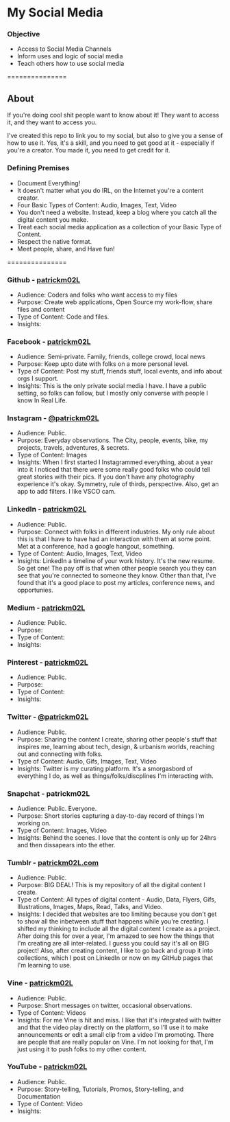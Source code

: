 My Social Media
===============
### Objective 

* Access to Social Media Channels
* Inform uses and logic of social media
* Teach others how to use social media

===============

## About
If you're doing cool shit people want to know about it! They want to access it, and they want to access you. 

I've created this repo to link you to my social, but also to give you a sense of how to use it. Yes, it's a skill, and you need to get good at it - especially if you're a creator. You made it, you need to get credit for it.

### Defining Premises
* Document Everything!
* It doesn't matter what you do IRL, on the Internet you're a content creator. 
* Four Basic Types of Content: Audio, Images, Text, Video
* You don't need a website. Instead, keep a blog where you catch all the digital content you make. 
* Treat each social media application as a collection of your Basic Type of Content.
* Respect the native format.  
* Meet people, share, and Have fun!

===============

### Github - [patrickm02L](https://github.com/patrickm02L)
* Audience: Coders and folks who want access to my files
* Purpose: Create web applications, Open Source my work-flow, share files and content 
* Type of Content: Code and files. 
* Insights: 

### Facebook - [patrickm02L](https://www.facebook.com/patrickm02L)
* Audience: Semi-private. Family, friends, college crowd, local news
* Purpose: Keep upto date with folks on a more personal level. 
* Type of Content: Post my stuff, friends stuff, local events, and info about orgs I support.
* Insights: This is the only private social media I have. I have a public setting, so folks can follow, but I mostly only converse with people I know In Real Life. 

### Instagram - [@patrickm02L](http://instagram.com/patrickm02l)
* Audience: Public. 
* Purpose: Everyday observations. The City, people, events, bike, my projects, travels, adventures, & secrets.
* Type of Content: Images
* Insights: When I first started I Instagrammed everything, about a year into it I noticed that there were some really good folks who could tell great stories with their pics. If you don't have any photography experience it's okay. Symmetry, rule of thirds, perspective. Also, get an app to add filters. I like VSCO cam. 

### LinkedIn - [patrickm02L](https://www.linkedin.com/in/patrickm02l)
* Audience: Public. 
* Purpose: Connect with folks in different industries. My only rule about this is that I have to have had an interaction with them at some point. Met at a conference, had a google hangout, something.
* Type of Content: Audio, Images, Text, Video
* Insights: LinkedIn a timeline of your work history. It's the new resume. So get one! The pay off is that when other people search you they can see that you're connected to someone they know. Other than that, I've found that it's a good place to post my articles, conference news, and opportunies. 

### Medium - [patrickm02L](https://medium.com/@patrickm02L)
* Audience: Public. 
* Purpose: 
* Type of Content:
* Insights: 

### Pinterest - [patrickm02L](http://www.pinterest.com/patrickm02l/)
* Audience: Public. 
* Purpose: 
* Type of Content:
* Insights: 

### Twitter - [@patrickm02L](https://twitter.com/patrickm02L)
* Audience: Public. 
* Purpose: Sharing the content I create, sharing other people's stuff that inspires me, learning about tech, design, & urbanism worlds, reaching out and connecting with folks. 
* Type of Content: Audio, Gifs, Images, Text, Video
* Insights: Twitter is my curating platform. It's a smorgasbord of everything I do, as well as things/folks/discplines I'm interacting with. 

### Snapchat - patrickm02L
* Audience: Public. Everyone.
* Purpose: Short stories capturing a day-to-day record of things I'm working on. 
* Type of Content: Images, Video
* Insights: Behind the scenes. I love that the content is only up for 24hrs and then dissapears into the ether.

### Tumblr - [patrickm02L.com](http://patrickm02l.com/)
* Audience: Public.
* Purpose: BIG DEAL! This is my repository of all the digital content I create. 
* Type of Content: All types of digital content - Audio, Data, Flyers, Gifs, Illustrations, Images, Maps, Read, Talks, and Video.
* Insights: I decided that websites are too limiting because you don't get to show all the inbetween stuff that happens while you're creating. I shifted my thinking to include all the digital content I create as a project. After doing this for over a year, I'm amazed to see how the things that I'm creating are all inter-related. I guess you could say it's all on BIG project! Also, after creating content, I like to go back and group it into collections, which I post on LinkedIn or now on my GitHub pages that I'm learning to use. 

### Vine - [patrickm02L](https://vine.co/patrickm02L)
* Audience: Public. 
* Purpose: Short messages on twitter, occasional observations.
* Type of Content: Videos
* Insights: For me Vine is hit and miss. I like that it's integrated with twitter and that the video play directly on the platform, so I'll use it to make announcements or edit a small clip from a video I'm promoting. There are people that are really popular on Vine. I'm not looking for that, I'm just using it to push folks to my other content. 

### YouTube - [patrickm02L](https://www.youtube.com/user/patrickm02L)
* Audience: Public. 
* Purpose: Story-telling, Tutorials, Promos, Story-telling, and Documentation
* Type of Content: Video
* Insights: 



